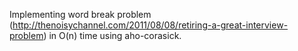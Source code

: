 Implementing word break problem (http://thenoisychannel.com/2011/08/08/retiring-a-great-interview-problem)
in O(n) time using aho-corasick.
